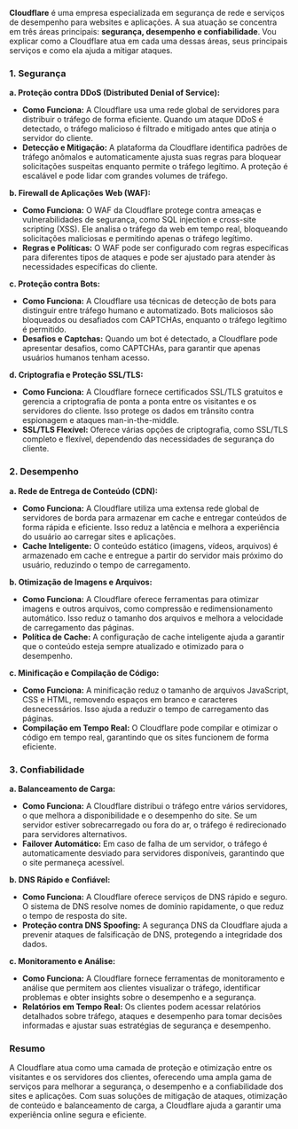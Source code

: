 **Cloudflare** é uma empresa especializada em segurança de rede e serviços de desempenho para websites e aplicações. A sua atuação se concentra em três áreas principais: **segurança, desempenho e confiabilidade**. Vou explicar como a Cloudflare atua em cada uma dessas áreas, seus principais serviços e como ela ajuda a mitigar ataques.

### 1. **Segurança**

**a. Proteção contra DDoS (Distributed Denial of Service):**
- **Como Funciona:** A Cloudflare usa uma rede global de servidores para distribuir o tráfego de forma eficiente. Quando um ataque DDoS é detectado, o tráfego malicioso é filtrado e mitigado antes que atinja o servidor do cliente.
- **Detecção e Mitigação:** A plataforma da Cloudflare identifica padrões de tráfego anômalos e automaticamente ajusta suas regras para bloquear solicitações suspeitas enquanto permite o tráfego legítimo. A proteção é escalável e pode lidar com grandes volumes de tráfego.

**b. Firewall de Aplicações Web (WAF):**
- **Como Funciona:** O WAF da Cloudflare protege contra ameaças e vulnerabilidades de segurança, como SQL injection e cross-site scripting (XSS). Ele analisa o tráfego da web em tempo real, bloqueando solicitações maliciosas e permitindo apenas o tráfego legítimo.
- **Regras e Políticas:** O WAF pode ser configurado com regras específicas para diferentes tipos de ataques e pode ser ajustado para atender às necessidades específicas do cliente.

**c. Proteção contra Bots:**
- **Como Funciona:** A Cloudflare usa técnicas de detecção de bots para distinguir entre tráfego humano e automatizado. Bots maliciosos são bloqueados ou desafiados com CAPTCHAs, enquanto o tráfego legítimo é permitido.
- **Desafios e Captchas:** Quando um bot é detectado, a Cloudflare pode apresentar desafios, como CAPTCHAs, para garantir que apenas usuários humanos tenham acesso.

**d. Criptografia e Proteção SSL/TLS:**
- **Como Funciona:** A Cloudflare fornece certificados SSL/TLS gratuitos e gerencia a criptografia de ponta a ponta entre os visitantes e os servidores do cliente. Isso protege os dados em trânsito contra espionagem e ataques man-in-the-middle.
- **SSL/TLS Flexível:** Oferece várias opções de criptografia, como SSL/TLS completo e flexível, dependendo das necessidades de segurança do cliente.

### 2. **Desempenho**

**a. Rede de Entrega de Conteúdo (CDN):**
- **Como Funciona:** A Cloudflare utiliza uma extensa rede global de servidores de borda para armazenar em cache e entregar conteúdos de forma rápida e eficiente. Isso reduz a latência e melhora a experiência do usuário ao carregar sites e aplicações.
- **Cache Inteligente:** O conteúdo estático (imagens, vídeos, arquivos) é armazenado em cache e entregue a partir do servidor mais próximo do usuário, reduzindo o tempo de carregamento.

**b. Otimização de Imagens e Arquivos:**
- **Como Funciona:** A Cloudflare oferece ferramentas para otimizar imagens e outros arquivos, como compressão e redimensionamento automático. Isso reduz o tamanho dos arquivos e melhora a velocidade de carregamento das páginas.
- **Política de Cache:** A configuração de cache inteligente ajuda a garantir que o conteúdo esteja sempre atualizado e otimizado para o desempenho.

**c. Minificação e Compilação de Código:**
- **Como Funciona:** A minificação reduz o tamanho de arquivos JavaScript, CSS e HTML, removendo espaços em branco e caracteres desnecessários. Isso ajuda a reduzir o tempo de carregamento das páginas.
- **Compilação em Tempo Real:** O Cloudflare pode compilar e otimizar o código em tempo real, garantindo que os sites funcionem de forma eficiente.

### 3. **Confiabilidade**

**a. Balanceamento de Carga:**
- **Como Funciona:** A Cloudflare distribui o tráfego entre vários servidores, o que melhora a disponibilidade e o desempenho do site. Se um servidor estiver sobrecarregado ou fora do ar, o tráfego é redirecionado para servidores alternativos.
- **Failover Automático:** Em caso de falha de um servidor, o tráfego é automaticamente desviado para servidores disponíveis, garantindo que o site permaneça acessível.

**b. DNS Rápido e Confiável:**
- **Como Funciona:** A Cloudflare oferece serviços de DNS rápido e seguro. O sistema de DNS resolve nomes de domínio rapidamente, o que reduz o tempo de resposta do site.
- **Proteção contra DNS Spoofing:** A segurança DNS da Cloudflare ajuda a prevenir ataques de falsificação de DNS, protegendo a integridade dos dados.

**c. Monitoramento e Análise:**
- **Como Funciona:** A Cloudflare fornece ferramentas de monitoramento e análise que permitem aos clientes visualizar o tráfego, identificar problemas e obter insights sobre o desempenho e a segurança.
- **Relatórios em Tempo Real:** Os clientes podem acessar relatórios detalhados sobre tráfego, ataques e desempenho para tomar decisões informadas e ajustar suas estratégias de segurança e desempenho.

### **Resumo**

A Cloudflare atua como uma camada de proteção e otimização entre os visitantes e os servidores dos clientes, oferecendo uma ampla gama de serviços para melhorar a segurança, o desempenho e a confiabilidade dos sites e aplicações. Com suas soluções de mitigação de ataques, otimização de conteúdo e balanceamento de carga, a Cloudflare ajuda a garantir uma experiência online segura e eficiente.